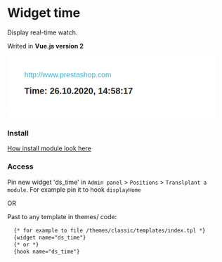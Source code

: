 # Widget time
Display real-time watch.

Writed in **Vue.js version 2**

![alt text](screen.png "Title")

### Install
[How install module look here](https://github.com/damian-pm/prestashop_examples/tree/master/SimpleInstall.md)

### Access
Pin new widget 'ds_time' in ``Admin panel`` > ``Positions`` > ``Translplant a module``.
For example pin it to hook ``displayHome``

OR

Past to any template in themes/ code:
```smarty
  {* for example to file /themes/classic/templates/index.tpl *}
  {widget name="ds_time"}
  {* or *}
  {hook name="ds_time"}
```
